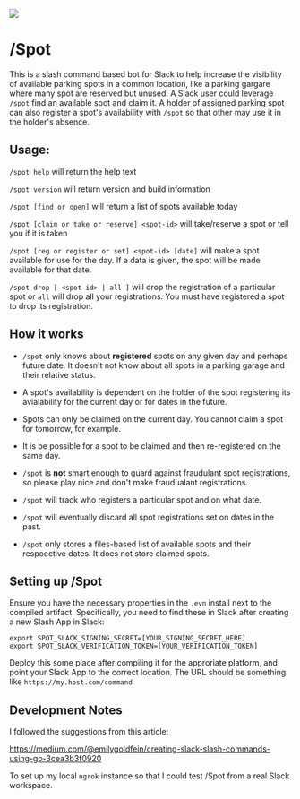 ![](https://github.com/jasonholmberg/slashspot/workflows/Go/badge.svg)

# /Spot
This is a slash command based bot for Slack to help increase the visibility of available parking spots in a common location, like a parking gargare where many spot are reserved but unused. A Slack user could leverage `/spot` find an available spot and claim it. A holder of assigned parking spot can also register a spot's availability with `/spot` so that other may use it in the holder's absence. 

## Usage:
`/spot help` will return the help text

`/spot version` will return version and build information

`/spot [find or open]` will return a list of spots available today

`/spot [claim or take or reserve] <spot-id>` will take/reserve a spot or tell you if it is taken

`/spot [reg or register or set] <spot-id> [date]` will make a spot available for use for the day. If a data is given, the spot will be made available for that date.

`/spot drop [ <spot-id> | all ]` will drop the registration of a particular spot or `all` will drop all your registrations.  You must have registered a spot to drop its registration.

## How it works

- `/spot` only knows about **registered** spots on any given day and perhaps future date.  It doesn't not know about all spots in a parking garage and their relative status. 

- A spot's availability is dependent on the holder of the spot registering its avialability for the current day or for dates in the future.

- Spots can only be claimed on the current day. You cannot claim a spot for tomorrow, for example.

- It is be possible for a spot to be claimed and then re-registered on the same day.

- `/spot` is **not** smart enough to guard against fraudulant spot registrations, so please play nice and don't make fraudualant registrations.

- `/spot` will track who registers a particular spot and on what date.

- `/spot` will eventually discard all spot registrations set on dates in the past. 

- `/spot` only stores a files-based list of available spots and their respoective dates.  It does not store claimed spots.

## Setting up /Spot

Ensure you have the necessary properties in the `.evn` install next to the compiled artifact.  Specifically, you need to find these in Slack after creating a new Slash App in Slack:

```
export SPOT_SLACK_SIGNING_SECRET=[YOUR_SIGNING_SECRET_HERE]
export SPOT_SLACK_VERIFICATION_TOKEN=[YOUR_VERIFICATION_TOKEN]
```

Deploy this some place after compiling it for the approriate platform, and point your Slack App to the correct location. The URL should be something like `https://my.host.com/command`

## Development Notes

I followed the suggestions from this article:

https://medium.com/@emilygoldfein/creating-slack-slash-commands-using-go-3cea3b3f0920

To set up my local `ngrok` instance so that I could test /Spot from a real Slack workspace.  